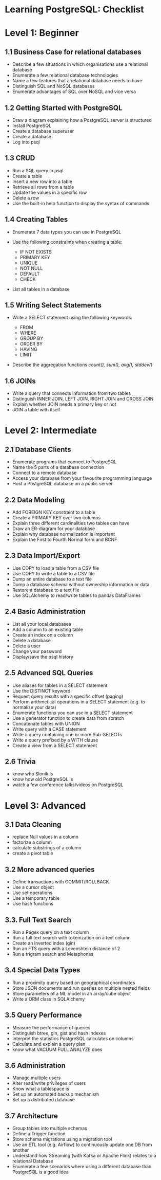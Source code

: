 
# Learning PostgreSQL: Checklist

Level 1: Beginner
=================

1.1 Business Case for relational databases
------------------------------------------

-   Describe a few situations in which organisations use a relational
    database
-   Enumerate a few relational database technologies
-   Name a few features that a relational database needs to have
-   Distinguish SQL and NoSQL databases
-   Enumerate advantages of SQL over NoSQL and vice versa

1.2 Getting Started with PostgreSQL
-----------------------------------

-   Draw a diagram explaining how a PostgreSQL server is structured
-   Install PostgreSQL
-   Create a database superuser
-   Create a database
-   Log into psql

1.3 CRUD
--------

-   Run a SQL query in psql
-   Create a table
-   Insert a new row into a table
-   Retrieve all rows from a table
-   Update the values in a specific row
-   Delete a row
-   Use the built-in help function to display the syntax of commands

1.4 Creating Tables
-------------------

-   Enumerate 7 data types you can use in PostgreSQL
-   Use the following constraints when creating a table:

    -   IF NOT EXISTS
    -   PRIMARY KEY
    -   UNIQUE
    -   NOT NULL
    -   DEFAULT
    -   CHECK

-   List all tables in a database

1.5 Writing Select Statements
-----------------------------

-   Write a SELECT statement using the following keywords:

    -   FROM
    -   WHERE
    -   GROUP BY
    -   ORDER BY
    -   HAVING
    -   LIMIT

-   Describe the aggregation functions *count(), sum(), avg(), stddev()*

1.6 JOINs
---------

-   Write a query that connects information from two tables
-   Distinguish INNER JOIN, LEFT JOIN, RIGHT JOIN and CROSS JOIN
-   Explain whether JOIN needs a primary key or not
-   JOIN a table with itself

Level 2: Intermediate
=====================

2.1 Database Clients
--------------------

-   Enumerate programs that connect to PostgreSQL
-   Name the 5 parts of a database connection
-   Connect to a remote database
-   Access your database from your favourite programming language
-   Host a PostgreSQL database on a public server

2.2 Data Modeling
-----------------

-   Add FOREIGN KEY constraint to a table
-   Create a PRIMARY KEY over two columns
-   Explain three different cardinalities two tables can have
-   Draw an ER-diagram for your database
-   Explain why database normalization is important
-   Explain the First to Fourth Normal form and BCNF

2.3 Data Import/Export
----------------------

-   Use COPY to load a table from a CSV file
-   Use COPY to write a table to a CSV file
-   Dump an entire database to a text file
-   Dump a database schema without ownership information or data
-   Restore a database to a text file
-   Use SQLAlchemy to read/write tables to pandas DataFrames

2.4 Basic Administration
------------------------

-   List all your local databases
-   Add a column to an existing table
-   Create an index on a column
-   Delete a database
-   Delete a user
-   Change your password
-   Display/save the psql history

2.5 Advanced SQL Queries
------------------------

-   Use aliases for tables in a SELECT statement
-   Use the DISTINCT keyword
-   Request query results with a specific offset (paging)
-   Perform arithmetical operations in a SELECT statement (e.g. to
    normalize your data)
-   Enumerate functions you can use in a SELECT statement
-   Use a generator function to create data from scratch
-   Concatenate tables with UNION
-   Write query with a CASE statement
-   Write a query containing one or more Sub-SELECTs
-   Write a query prefixed by a WITH clause
-   Create a view from a SELECT statement

2.6 Trivia
----------

-   know who Slonik is
-   know how old PostgreSQL is
-   watch a few conference talks/videos on PostgreSQL

Level 3: Advanced
=================

3.1 Data Cleaning
-----------------

-   replace Null values in a column
-   factorize a column
-   calculate substrings of a column
-   create a pivot table

3.2 More advanced queries
-------------------------

-   Define transactions with COMMIT/ROLLBACK
-   Use a cursor object
-   Use set operations
-   Use a temporary table
-   Use hash functions

3.3. Full Text Search
---------------------

-   Run a Regex query on a text column
-   Run a full text search with tokenization on a text column
-   Create an inverted index (gin)
-   Run an FTS query with a Levenshtein distance of 2
-   Run a trigram search and Metaphones

3.4 Special Data Types
----------------------

-   Run a proximity query based on geographical coordinates
-   Store JSON documents and run queries on multiple nested fields
-   Store parameters of a ML model in an array/cube object
-   Write a ORM class in SQLAlchemy

3.5 Query Performance
---------------------

-   Measure the performance of queries
-   Distinguish btree, gin, gist and hash indexes
-   Interpret the statistics PostgreSQL calculates on columns
-   Calculate and explain a query plan
-   know what VACUUM FULL ANALYZE does

3.6 Administration
------------------

-   Manage multiple users
-   Alter read/write privileges of users
-   Know what a tablespace is
-   Set up an automated backup mechanism
-   Set up a distributed database

3.7 Architecture
----------------

-   Group tables into multiple schemas
-   Define a Trigger function
-   Store schema migrations using a migration tool
-   Use an ETL tool (e.g. Airflow) to continuously update one DB from
    another
-   Understand how Streaming (with Kafka or Apache Flink) relates to a
    relational Database
-   Enumerate a few scenarios where using a different database than
    PostgreSQL is a good idea
